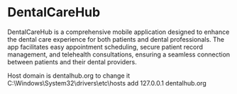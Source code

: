 # DentalCareHub

DentalCareHub is a comprehensive mobile application designed to enhance the dental care experience for both patients and dental professionals. The app facilitates easy appointment scheduling, secure patient record management, and telehealth consultations, ensuring a seamless connection between patients and their dental providers.

Host domain is dentalhub.org
to change it C:\Windows\System32\drivers\etc\hosts add
127.0.0.1 dentalhub.org
